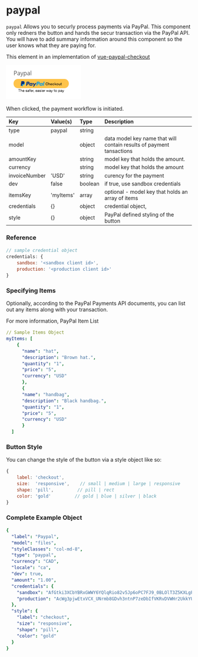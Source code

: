 # paypal

`paypal` Allows you to securly process payments via PayPal. This component only redners the button and hands the secur transaction via the PayPal API. You will have to add summary information around this component so the user knows what they are paying for.

This element in an implementation of [vue-paypal-checkout](https://github.com/khoanguyen96/vue-paypal-checkout)

![](../../../.gitbook/assets/screen-shot-2017-11-10-at-1.12.57-pm.png)

When clicked, the payment workflow is initiated.

| Key | Value\(s\) | Type | Description |
| :--- | :--- | :--- | :--- |
| type | paypal | string |  |
| model |  | object | data model key name that will contain results of payment tansactions |
| amountKey |  | string | model key that holds the amount. |
| currency |  | string | model key that holds the amount |
| invoiceNumber | 'USD' | string | curency for the payment |
| dev | false | boolean | if true, use sandbox credentials |
| itemsKey | 'myItems' | array | optional - model key that holds an array of items |
| credentials | {} | object | credential object, |
| style | {} | object | PayPal defined styling of the button |

### Reference

```javascript
// sample credential object
credentials: {
    sandbox: '<sandbox client id>',
    production: '<production client id>'
}
```

### Specifying Items

Optionally, according to the PayPal Payments API documents, you can list out any items along with your transaction.

For more information, PayPal Item List

```yaml
// Sample Items Object
myItems: [
    {
      "name": "hat",
      "description": "Brown hat.",
      "quantity": "1",
      "price": "5",
      "currency": "USD"
      },
      {
      "name": "handbag",
      "description": "Black handbag.",
      "quantity": "1",
      "price": "5",
      "currency": "USD"
      }
  ]
```

### Button Style

You can change the style of the button via a style object like so:

```javascript
{
    label: 'checkout',
    size:  'responsive',    // small | medium | large | responsive
    shape: 'pill',         // pill | rect
    color: 'gold'         // gold | blue | silver | black
}
```

### Complete Example Object

```yaml
{
  "label": "Paypal",
  "model": "files",
  "styleClasses": "col-md-8",
  "type": "paypal",
  "currency": "CAD",
  "locale": "ca",
  "dev": true,
  "amount": "1.00",
  "credentials": {
    "sandbox": "AfGtki3XCbYBRxGWWY6YQlqRio82v5Jp6oPC7FJ9_0BLOlT3Z5KXLgPVmVGoCtZQTDuaYhrCM7ez3P9g",
    "production": "AcWg3pjwEtxVCX_UNrmb8GDvh3ntnP7zeDbIfVKRvDVWHr2UkkYUM9ze0r4-H4HkhzGtBEXE21iFsmg2"
  },
  "style": {
    "label": "checkout",
    "size": "responsive",
    "shape": "pill",
    "color": "gold"
  }
}
```

